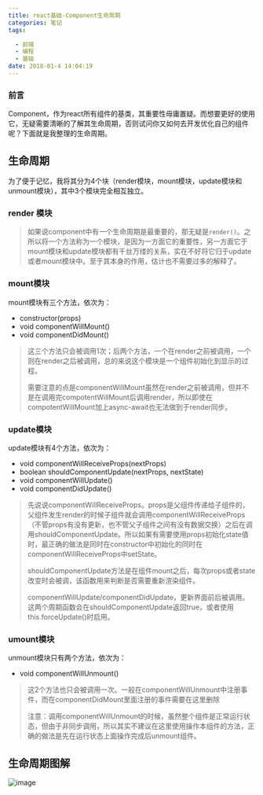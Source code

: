 ```yaml
---
title: react基础-Component生命周期
categories: 笔记
tags:

  - 前端
  - 编程
  - 基础
date: 2018-01-4 14:04:19
---
```

### 前言
Component，作为react所有组件的基类，其重要性毋庸置疑。而想要更好的使用它，无疑需要清晰的了解其生命周期，否则试问你又如何去开发优化自己的组件呢？下面就是我整理的生命周期。
<!-- more-->
## 生命周期
为了便于记忆，我将其分为4个块（render模块，mount模块，update模块和unmount模块），其中3个模块完全相互独立。
### render 模块
>如果说component中有一个生命周期是最重要的，那无疑是`render()`。之所以将一个方法称为一个模块，是因为一方面它的重要性，另一方面它于mount模块和update模块都有千丝万缕的关系，实在不好将它归于update或者mount模块中。至于其本身的作用，估计也不需要过多的解释了。
>

### mount模块
mount模块有三个方法，依次为：
- constructor(props)
- void componentWillMount()
- void componentDidMount()

>这三个方法只会被调用1次；后两个方法，一个在render之前被调用，一个则在render之后被调用，总的来说这个模块是一个组件初始化到显示的过程。
>
>需要注意的点是componentWillMount虽然在render之前被调用，但并不是在调用完compotentWillMount后调用render，所以即使在compotentWillMount加上async-await也无法做到于render同步。 
>

### update模块
update模块有4个方法，依次为：
- void componentWillReceiveProps(nextProps)
- boolean shouldComponentUpdate(nextProps, nextState)
- void componentWillUpdate()
- void componentDidUpdate()

>先说说componentWillReceiveProps。props是父组件传递给子组件的，父组件发生render的时候子组件就会调用componentWillReceiveProps（不管props有没有更新，也不管父子组件之间有没有数据交换）之后在调用shouldComponentUpdate。所以如果有需要使用props初始化state值时，最正确的做法是同时在constructor中初始化的同时在componentWillReceiveProps中setState。
>
>shouldComponentUpdate方法是在组件mount之后，每次props或者state改变时会被调，该函数用来判断是否需要重新渲染组件。
>
>componentWillUpdate/componentDidUpdate，更新界面前后被调用。这两个周期函数会在shouldComponentUpdate返回true，或者使用this.forceUpdate()时启用。
>

### umount模块
unmount模块只有两个方法，依次为：
- void componentWillUnmount()

>这2个方法也只会被调用一次。一般在componentWillUnmount中注册事件，而在componentDidMount里面注册的事件需要在这里删除
>
>注意：调用componentWillUnmount的时候，虽然整个组件是正常运行状态，但由于非同步调用，所以其实不建议在这里使用操作本组件的方法，正确的做法是先在运行状态上面操作完成后unmount组件。
>

## 生命周期图解
![image](/images/react_lifecycle.png)

